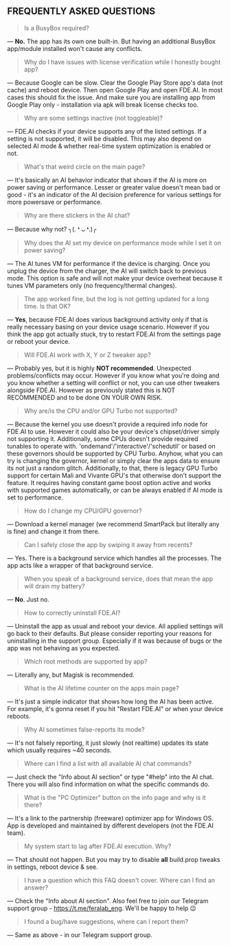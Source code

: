 ## FREQUENTLY ASKED QUESTIONS

> Is a BusyBox required?

— **No.** The app has its own one built-in. But having an additional BusyBox app/module installed won't cause any conflicts.



> Why do I have issues with license verification while I honestly bought app?

— Because Google can be slow. Clear the Google Play Store app's data (not cache) and reboot device. Then open Google Play and open FDE.AI. In most cases this should fix the issue. And make sure you are installing app from Google Play only - installation via apk will break license checks too.



> Why are some settings inactive (not toggleable)?

— FDE.AI checks if your device supports any of the listed settings. If a setting is not supported, it will be disabled. This may also depend on selected AI mode & whether real-time system optimization is enabled or not.



> What's that weird circle on the main page?

— It's basically an AI behavior indicator that shows if the AI is more on power saving or performance. Lesser or greater value doesn't mean bad or good - it's an indicator of the AI decision preference for various settings for more powersave or performance.



> Why are there stickers in the AI chat?

— Because why not? ╮(. ❛ ᴗ ❛.)╭



> Why does the AI set my device on performance mode while I set it on power saving?

— The AI tunes VM for performance if the device is charging. Once you unplug the device from the charger, the AI will switch back to previous mode. This option is safe and will not make your device overheat because it tunes VM parameters only (no frequency/thermal changes).



> The app worked fine, but the log is not getting updated for a long time. Is that OK?

— **Yes**, because FDE.AI does various background activity only if that is really necessary basing on your device usage scenario. However if you think the app got actually stuck, try to restart FDE.AI from the settings page or reboot your device.



> Will FDE.AI work with X, Y or Z tweaker app?

— Probably yes, but it is highly **NOT recommended**. Unexpected problems/conflicts may occur.
However if you know what you're doing and you know whether a setting will conflict or not, you can use other tweakers alongside FDE.AI. However as previously stated this is NOT RECOMMENDED and to be done ON YOUR OWN RISK.



> Why are/is the CPU and/or GPU Turbo not supported?

— Because the kernel you use doesn't provide a required info node for FDE.AI to use. However it could also be your device's chipset/driver simply not supporting it. Additionally, some CPUs doesn't provide required tunables to operate with. 'ondemand'/'interactive'/'schedutil' or based on these governors should be supported by CPU Turbo.
Anyhow, what you can try is changing the governor, kernel or simply clear the apps data to ensure its not just a random glitch.
Additionally, to that, there is legacy GPU Turbo support for certain Mali and Vivante GPU's that otherwise don't support the feature. It requires having constant game boost option active and works with supported games automatically, or can be always enabled if AI mode is set to performance.



> How do I change my CPU/GPU governor?

— Download a kernel manager (we recommend SmartPack but literally any is fine) and change it from there.



> Can I safely close the app by swiping it away from recents?

— Yes. There is a background service which handles all the processes. The app acts like a wrapper of that background service.



> When you speak of a background service, does that mean the app will drain my battery?

— **No**. Just no.



> How to correctly uninstall FDE.AI?

— Uninstall the app as usual and reboot your device. All applied settings will go back to their defaults. But please consider reporting your reasons for uninstalling in the support group. Especially if it was because of bugs or the app was not behaving as you expected.



> Which root methods are supported by app?

— Literally any, but Magisk is recommended.



> What is the AI lifetime counter on the apps main page?

— It's just a simple indicator that shows how long the AI has been active. For example, it's gonna reset if you hit "Restart FDE.AI" or when your device reboots.



> Why AI sometimes false-reports its mode?

— It's not falsely reporting, it just slowly (not realtime) updates its state which usually requires ~40 seconds.



> Where can I find a list with all available AI chat commands?

— Just check the "Info about AI section" or type "#help" into the AI chat. There you will also find information on what the specific commands do.



> What is the "PC Optimizer" button on the info page and why is it there?

— It's a link to the partnership (freeware) optimizer app for Windows OS. App is developed and maintained by different developers (not the FDE.AI team).


> My system start to lag after FDE.AI execution. Why?

— That should not happen. But you may try to disable **all** build.prop tweaks in settings, reboot device & see.



> I have a question which this FAQ doesn't cover. Where can I find an answer?

— Check the "Info about AI section". Also feel free to join our Telegram support group - https://t.me/feralab_eng. We'll be happy to help 😉



> I found a bug/have suggestions, where can I report them? 

— Same as above - in our Telegram support group.
